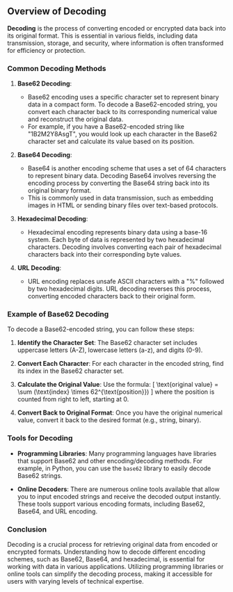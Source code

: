 ## Overview of Decoding

**Decoding** is the process of converting encoded or encrypted data back into its original format. This is essential in various fields, including data transmission, storage, and security, where information is often transformed for efficiency or protection.

### Common Decoding Methods

1. **Base62 Decoding**: 
   - Base62 encoding uses a specific character set to represent binary data in a compact form. To decode a Base62-encoded string, you convert each character back to its corresponding numerical value and reconstruct the original data.
   - For example, if you have a Base62-encoded string like "1B2M2Y8AsgT", you would look up each character in the Base62 character set and calculate its value based on its position.

2. **Base64 Decoding**: 
   - Base64 is another encoding scheme that uses a set of 64 characters to represent binary data. Decoding Base64 involves reversing the encoding process by converting the Base64 string back into its original binary format.
   - This is commonly used in data transmission, such as embedding images in HTML or sending binary files over text-based protocols.

3. **Hexadecimal Decoding**: 
   - Hexadecimal encoding represents binary data using a base-16 system. Each byte of data is represented by two hexadecimal characters. Decoding involves converting each pair of hexadecimal characters back into their corresponding byte values.

4. **URL Decoding**: 
   - URL encoding replaces unsafe ASCII characters with a "%" followed by two hexadecimal digits. URL decoding reverses this process, converting encoded characters back to their original form.

### Example of Base62 Decoding

To decode a Base62-encoded string, you can follow these steps:

1. **Identify the Character Set**: The Base62 character set includes uppercase letters (A-Z), lowercase letters (a-z), and digits (0-9).

2. **Convert Each Character**: For each character in the encoded string, find its index in the Base62 character set.

3. **Calculate the Original Value**: Use the formula:
   \[
   \text{original value} = \sum (\text{index} \times 62^{\text{position}})
   \]
   where the position is counted from right to left, starting at 0.

4. **Convert Back to Original Format**: Once you have the original numerical value, convert it back to the desired format (e.g., string, binary).

### Tools for Decoding

- **Programming Libraries**: Many programming languages have libraries that support Base62 and other encoding/decoding methods. For example, in Python, you can use the `base62` library to easily decode Base62 strings.
  
- **Online Decoders**: There are numerous online tools available that allow you to input encoded strings and receive the decoded output instantly. These tools support various encoding formats, including Base62, Base64, and URL encoding.

### Conclusion

Decoding is a crucial process for retrieving original data from encoded or encrypted formats. Understanding how to decode different encoding schemes, such as Base62, Base64, and hexadecimal, is essential for working with data in various applications. Utilizing programming libraries or online tools can simplify the decoding process, making it accessible for users with varying levels of technical expertise.
